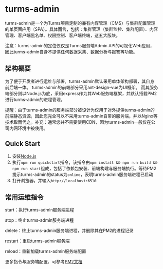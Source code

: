 # turms-admin

turms-admin是一个为Turms项目定制的兼有内容管理（CMS）与集群配置管理的单页面应用（SPA）。具体而言，包括：集群管理（集群监控、集群配置）、内容管理、客户端黑名单、权限控制、客户端终端，这五大版块。

注意：turms-admin的定位仅仅是Turms服务端Admin API的可视化Web应用，因此turms-admin自身不提供任何数据采集、数据分析与报警等功能。

## 架构概要
为了便于开发者进行运维与部署，turms-admin默认采用单体架构部署，其自身前后端一体。
turms-admin的前端部分采用ant-design-vue为UI框架。
而其服务端部分则以Node.js为底，采用express作为其Web服务端框架，并默认搭载PM2进行turms-admin的进程管理。

提醒：由于turms-admin的服务端部分被设计为仅用于对外提供turms-admin的前端静态资源，因此您完全可以不采用turms-admin自带的服务端，并以Nginx等技术取而代之。补充：通常您并不需要使用CDN，因为turms-admin一般仅在公司内网环境中被使用。

## Quick Start

1. 安装[Node.js](https://nodejs.org/en)
2. 执行`npm run quickstart`指令，该指令由`npm install && npm run build && npm run start`组成，包括了依赖包安装、前端构建与服务端执行。等待PM2提示turms-admin的status为`online`，表明turms-admin服务端进程已启动
3. 打开浏览器，并输入`http://localhost:6510`

## 常用运维指令

start：执行turms-admin服务端进程

stop：终止turms-admin服务端进程

delete：终止turms-admin服务端进程，并删除其在PM2的进程记录

restart：重启turms-admin服务端

reload：重新加载turms-admin服务端配置

更多指令与服务端配置，可参考[PM2文档](https://pm2.keymetrics.io/docs/usage/pm2-doc-single-page)